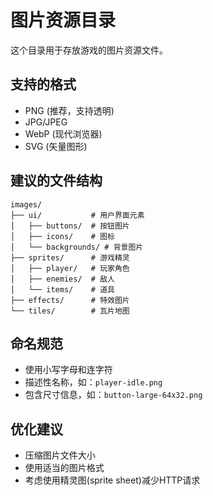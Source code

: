 # 图片资源目录

这个目录用于存放游戏的图片资源文件。

## 支持的格式
- PNG (推荐，支持透明)
- JPG/JPEG
- WebP (现代浏览器)
- SVG (矢量图形)

## 建议的文件结构
```
images/
├── ui/           # 用户界面元素
│   ├── buttons/  # 按钮图片
│   ├── icons/    # 图标
│   └── backgrounds/ # 背景图片
├── sprites/      # 游戏精灵
│   ├── player/   # 玩家角色
│   ├── enemies/  # 敌人
│   └── items/    # 道具
├── effects/      # 特效图片
└── tiles/        # 瓦片地图
```

## 命名规范
- 使用小写字母和连字符
- 描述性名称，如：`player-idle.png`
- 包含尺寸信息，如：`button-large-64x32.png`

## 优化建议
- 压缩图片文件大小
- 使用适当的图片格式
- 考虑使用精灵图(sprite sheet)减少HTTP请求 